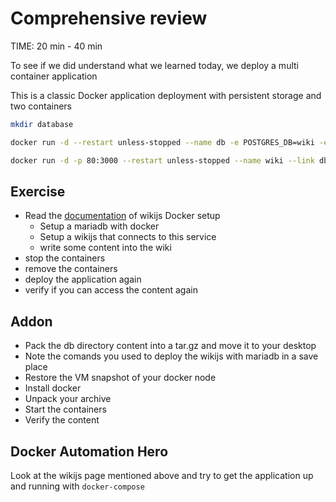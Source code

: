 # Comprehensive review
TIME: 20 min - 40 min

To see if we did understand what we learned today, we deploy a multi container application

This is a classic Docker application deployment with persistent storage and two containers
```bash
mkdir database

docker run -d --restart unless-stopped --name db -e POSTGRES_DB=wiki -e POSTGRES_PASSWORD=wikijsrocks -e POSTGRES_USER=wikijs -v $PWD/database:/var/lib/postgresql/data postgres:11-alpine

docker run -d -p 80:3000 --restart unless-stopped --name wiki --link db:db -e DB_TYPE=postgres -e DB_HOST=db -e DB_PORT=5432 -e DB_USER=wikijs -e DB_PASS=wikijsrocks -e DB_NAME=wiki requarks/wiki:2
```
 
## Exercise
*  Read the [documentation](https://docs.requarks.io/install/docker) of wikijs Docker setup
	* Setup a mariadb with docker
	* Setup a wikijs that connects to this service
	* write some content into the wiki
* stop the containers
* remove the containers
* deploy the application again
* verify if you can access the content again

## Addon
* Pack the db directory content into a tar.gz and move it to your desktop
* Note the comands you used to deploy the wikijs with mariadb in a save place
* Restore the VM snapshot of your docker node
* Install docker
* Unpack your archive
* Start the containers
* Verify the content

## Docker Automation Hero
Look at the wikijs page mentioned above and try to get the application up and running with `docker-compose`
<!--stackedit_data:
eyJoaXN0b3J5IjpbMTA3ODEyMzI1M119
-->